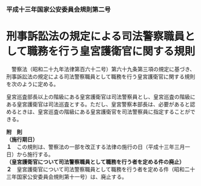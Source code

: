 ### 平成十三年国家公安委員会規則第二号  
# 刑事訴訟法の規定による司法警察職員として職務を行う皇宮護衛官に関する規則  
　警察法（昭和二十九年法律第百六十二号）第六十九条第三項の規定に基づき、刑事訴訟法の規定による司法警察職員として職務を行う皇宮護衛官に関する規則を次のように定める。  
  
皇宮巡査部長以上の階級にある皇宮護衛官は司法警察員とし、皇宮巡査の階級にある皇宮護衛官は司法巡査とする。ただし、皇宮警察本部長は、必要があると認めるときは、皇宮巡査の階級にある皇宮護衛官を司法警察員に指定することができる。  
  
**附　則**  
**（施行期日）**  
**１**　この規則は、警察法の一部を改正する法律の施行の日（平成十三年三月一日）から施行する。  
**（皇宮護衛官について司法警察職員として職務を行う者を定める件の廃止）**  
**２**　皇宮護衛官について司法警察職員として職務を行う者を定める件（昭和二十三年国家公安委員会規則第十一号）は、廃止する。  
  
